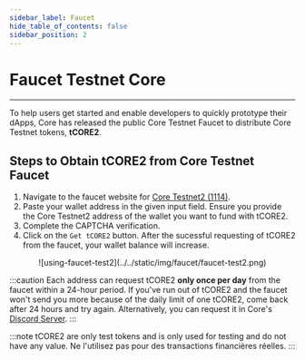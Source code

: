 ```yaml
---
sidebar_label: Faucet
hide_table_of_contents: false
sidebar_position: 2
---
```


# Faucet Testnet Core

---

To help users get started and enable developers to quickly prototype their dApps, Core has released the public Core Testnet Faucet to distribute Core Testnet tokens, **tCORE2**.

## Steps to Obtain tCORE2 from Core Testnet Faucet

1. Navigate to the faucet website for [Core Testnet2 (1114)](https://scan.test2.btcs.network/faucet).
2. Paste your wallet address in the given input field. Ensure you provide the Core Testnet2 address of the wallet you want to fund with tCORE2.
3. Complete the CAPTCHA verification.
4. Click on the `Get tCORE2` button. After the sucessful requesting of tCORE2 from the faucet, your wallet balance will increase.

<p align="center">![using-faucet-test2](../../static/img/faucet/faucet-test2.png)</p>

:::caution
Each address can request tCORE2 **only once per day** from the faucet within a 24-hour period. If you've run out of tCORE2 and the faucet won't send you more because of the daily limit of one tCORE2, come back after 24 hours and try again. Alternatively, you can request it in Core's [Discord Server](https://discord.com/invite/coredaoofficial).
:::

:::note
tCORE2 are only test tokens and is only used for testing and do not have any value. Ne l'utilisez pas pour des transactions financières réelles.
:::